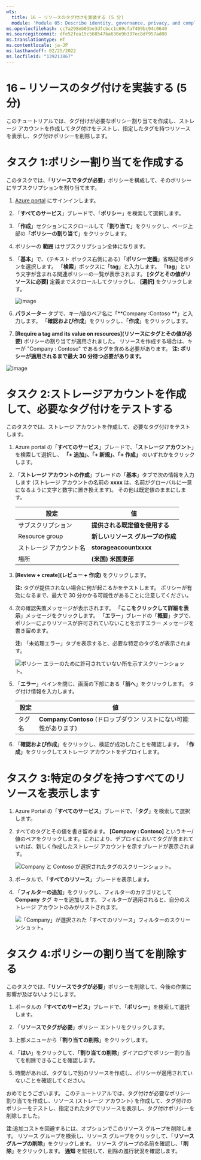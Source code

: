 ```yaml
---
wts:
  title: 16 – リソースのタグ付けを実装する (5 分)
  module: 'Module 05: Describe identity, governance, privacy, and compliance features'
ms.openlocfilehash: cc7a298eb03be3dfcbcc1c69cfa7409bc94c0640
ms.sourcegitcommit: dfe52fea15c568547ba630e9b337ec8df957ad80
ms.translationtype: HT
ms.contentlocale: ja-JP
ms.lasthandoff: 02/25/2022
ms.locfileid: "139213867"
---
```

# <a name="16---implement-resource-tagging-5-min"></a>16 – リソースのタグ付けを実装する (5 分)

このチュートリアルでは、タグ付けが必要なポリシー割り当てを作成し、ストレージ アカウントを作成してタグ付けをテストし、指定したタグを持つリソースを表示し、タグ付けポリシーを削除します。

# <a name="task-1-create-a-policy-assignment"></a>タスク 1:ポリシー割り当てを作成する 

このタスクでは、「**リソースでタグが必要**」ポリシーを構成して、そのポリシーにサブスクリプションを割り当てます。 

1. [Azure portal](https://portal.azure.com) にサインインします。

2. 「**すべてのサービス**」ブレードで、「**ポリシー**」を検索して選択します。

3. 「**作成**」セクションにスクロールして「**割り当て**」をクリックし、ページ上部の「**ポリシーの割り当て**」をクリックします。

4. ポリシーの **範囲** はサブスクリプション全体になります。 

5. 「**基本**」で、（テキスト ボックス右側にある）「**ポリシー定義**」省略記号ボタンを選択します。 「**検索**」ボックスに「**tag**」と入力します。 「**tag**」という文字が含まれる関連ポリシーの一覧が表示されます。 **[タグとその値がリソースに必要]** 定義までスクロールしてクリックし、 **[選択]** をクリックします。

   ![image](https://user-images.githubusercontent.com/89808319/155607579-d564a43e-a9cd-443d-8482-f47879eff2e9.png)
   
6.  **パラメーター** タブで、キー/値のペア名に「**Company :Contoso **」と入力します。 「**確認および作成**」をクリックし、「**作成**」をクリックします。

  

7. **[Require a tag amd its value on resources]\(リソースにタグとその値が必要\)** ポリシーの割り当てが適用されました。 リソースを作成する場合は、キーが "Company : Contoso" であるタグを含める必要があります。
   **注: ポリシーが適用されるまで最大 30 分待つ必要があります。** 

  ![image](https://user-images.githubusercontent.com/89808319/155607357-556646b6-9ca7-4817-a02e-643869b2c4dd.png)

# <a name="task-2-create-a-storage-account-to-test-the-required-tagging"></a>タスク 2:ストレージアカウントを作成して、必要なタグ付けをテストする

このタスクでは、ストレージ アカウントを作成して、必要なタグ付けをテストします。 

1. Azure portal の「**すべてのサービス**」ブレードで、「**ストレージ アカウント**」を検索して選択し、 **「+ 追加」、「+ 新規」、「+ 作成」** のいずれかをクリックします。

2. 「**ストレージ アカウントの作成**」ブレードの「**基本**」タブで次の情報を入力します (ストレージ アカウントの名前の **xxxx** は、名前がグローバルに一意になるように文字と数字に置き換えます)。 その他は既定値のままにします。

    | 設定 | 値 | 
    | --- | --- |
    | サブスクリプション | **提供される既定値を使用する** |
    | Resource group | **新しいリソース グループの作成** |
    | ストレージ アカウント名 | **storageaccountxxxx** |
    | 場所 | **(米国) 米国東部** |

3. **[Review + create](レビュー + 作成)** をクリックします。 

    **注:**  タグが提供されない場合に何が起こるかをテストします。 ポリシーが有効になるまで、最大で 30 分かかる可能性があることに注意してください。

4. 次の確認失敗メッセージが表示されます。 「**ここをクリックして詳細を表示**」メッセージをクリックします。 「**エラー**」ブレードの「**概要**」タブで、ポリシーによりリソースが許可されていないことを示すエラー メッセージを書き留めます。

    **注:**  「未処理エラー」タブを表示すると、必要な特定のタグ名が表示されます。 

    ![ポリシー エラーのために許可されていない所を示すスクリーンショット。](../images/1704.png)


5. 「**エラー**」ペインを閉じ、画面の下部にある「**前へ**」をクリックします。 タグ付け情報を入力します。 

    | 設定 | 値 | 
    | --- | --- |
    | タグ名 | **Company:Contoso** (ドロップダウン リストにない可能性があります) |

6. 「**確認および作成**」をクリックし、検証が成功したことを確認します。 「**作成**」をクリックしてストレージ アカウントをデプロイします。 

# <a name="task-3-view-all-resources-with-a-specific-tag"></a>タスク 3:特定のタグを持つすべてのリソースを表示します

1. Azure Portal の「**すべてのサービス**」ブレードで、「**タグ**」を検索して選択します。

2. すべてのタグとその値を書き留めます。 **[Company : Contoso]** というキー/値のペアをクリックします。 これにより、デプロイにおいてタグが含まれていれば、新しく作成したストレージ アカウントを示すブレードが表示されます。 

   ![Company と Contoso が選択されたタグのスクリーンショット。](../images/1705.png)

3. ポータルで、「**すべてのリソース**」ブレードを表示します。

4. 「**フィルターの追加**」をクリックし、フィルターのカテゴリとして **Company** タグ キーを追加します。 フィルターが適用されると、自分のストレージ アカウントのみがリストされます。

    ![「Company」が選択された「すべてのリソース」フィルターのスクリーンショット。](../images/1706.png)

# <a name="task-4-delete-the-policy-assignment"></a>タスク 4:ポリシーの割り当てを削除する

このタスクでは、「**リソースでタグが必要**」ポリシーを削除して、今後の作業に影響が及ばないようにします。 

1. ポータルの「**すべてのサービス**」ブレードで、「**ポリシー**」を検索して選択します。

2. 「**リソースでタグが必要**」ポリシー エントリをクリックします。

3. 上部メニューから「**割り当ての削除**」をクリックします。

4. 「**はい**」をクリックして、「**割り当ての削除**」ダイアログでポリシー割り当てを削除できることを確認します。

5. 時間があれば、タグなしで別のリソースを作成し、ポリシーが適用されていないことを確認してください。

おめでとうございます。 このチュートリアルでは、タグ付けが必要なポリシー割り当てを作成し、リソース (ストレージ アカウント) を作成して、タグ付けのポリシーをテストし、指定されたタグでリソースを表示し、タグ付けポリシーを削除しました。


**注**:追加コストを回避するには、オプションでこのリソース グループを削除します。 リソース グループを検索し、リソース グループをクリックして、「**リソース グループの削除**」をクリックします。 リソース グループの名前を確認し、「**削除**」をクリックします。 **通知** を監視して、削除の進行状況を確認します。
